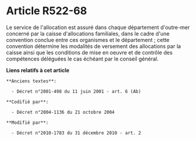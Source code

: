 # Article R522-68

Le service de l'allocation est assuré dans chaque département d'outre-mer concerné par la caisse d'allocations familiales,
dans le cadre d'une convention conclue entre ces organismes et le département ; cette convention détermine les modalités de
versement des allocations par la caisse ainsi que les conditions de mise en oeuvre et de contrôle des compétences déléguées
le cas échéant par le conseil général.

**Liens relatifs à cet article**

	**Anciens textes**:

	  - Décret n°2001-498 du 11 juin 2001 - art. 6 (Ab)

	**Codifié par**:

	  - Décret n°2004-1136 du 21 octobre 2004

	**Modifié par**:

	  - Décret n°2010-1783 du 31 décembre 2010 - art. 2
